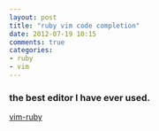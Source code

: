 ```yaml
---
layout: post
title: "ruby vim code completion"
date: 2012-07-19 10:15
comments: true
categories: 
- ruby
- vim
---
```

### the best editor I have ever used. 
[vim-ruby](https://github.com/vim-ruby/vim-ruby)
